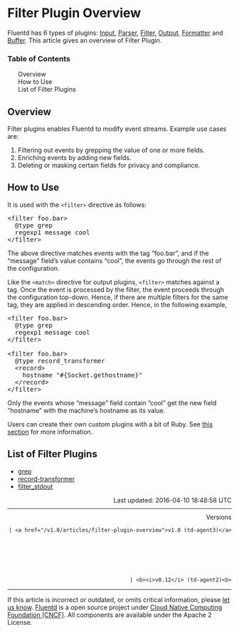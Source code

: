 <hgroup>
<h1>Filter Plugin Overview</h1>
</hgroup>
<p>Fluentd has 6 types of plugins: <a href="input-plugin-overview">Input</a>, <a href="parser-plugin-overview">Parser</a>, <a href="filter-plugin-overview">Filter</a>, <a href="output-plugin-overview">Output</a>, <a href="formatter-plugin-overview">Formatter</a> and <a href="buffer-plugin-overview">Buffer</a>. This article gives an overview of Filter Plugin.</p>
<a name="overview"></a>
<section id="table-of-contents"><h3>Table of Contents</h3>
<ul id="toc">
<li class="toc-item"><a href="#overview">Overview</a></li>
<li class="toc-item"><a href="#how-to-use">How to Use</a></li>
<li class="toc-item"><a href="#list-of-filter-plugins">List of Filter Plugins</a></li>
</ul>
</section>
<h2>Overview</h2>
<p>Filter plugins enables Fluentd to modify event streams. Example use cases are:</p>
<ol>
<li>Filtering out events by grepping the value of one or more fields.</li>
<li>Enriching events by adding new fields.</li>
<li>Deleting or masking certain fields for privacy and compliance.</li>
</ol>
<a name="how-to-use"></a><h2>How to Use</h2>
<p>It is used with the <code>&lt;filter&gt;</code> directive as follows:</p>
<pre class="CodeRay"><span class="string">&lt;filter foo.bar&gt;
</span><span class="string">  @type grep
</span><span class="string">  regexp1 message cool
</span><span class="string">&lt;/filter&gt;
</span></pre>
<p>The above directive matches events with the tag “foo.bar”, and if the “message” field’s value contains “cool”, the events go through the rest of the configuration.</p>
<p>Like the <code>&lt;match&gt;</code> directive for output plugins, <code>&lt;filter&gt;</code> matches against a tag. Once the event is processed by the filter, the event proceeds through the configuration top-down. Hence, if there are multiple filters for the same tag, they are applied in descending order. Hence, in the following example,</p>
<pre class="CodeRay"><span class="string">&lt;filter foo.bar&gt;
</span><span class="string">  @type grep
</span><span class="string">  regexp1 message cool
</span><span class="string">&lt;/filter&gt;
</span><span class="string">
</span><span class="string">&lt;filter foo.bar&gt;
</span><span class="string">  @type record_transformer
</span><span class="string">  &lt;record&gt;
</span><span class="string">    hostname "#{Socket.gethostname}"
</span><span class="string">  &lt;/record&gt;
</span><span class="string">&lt;/filter&gt;
</span></pre>
<p>Only the events whose “message” field contain “cool” get the new field “hostname” with the machine’s hostname as its value.</p>
<p>Users can create their own custom plugins with a bit of Ruby. See <a href="plugin-development#filter-plugins">this section</a> for more information.</p>
<a name="list-of-filter-plugins"></a><h2>List of Filter Plugins</h2>
<ul>
<li><a href="filter_grep">grep</a></li>
<li><a href="filter_record_transformer">record-transformer</a></li>
<li><a href="filter_stdout">filter_stdout</a></li>
</ul>
<div style="text-align:right">
  Last updated: 2016-04-10 18:48:58 UTC
  </div>
<hr size="1" style="margin-top: 10px; margin-bottom: 10px; color: rgba(0, 0, 0, .15);"/>
<div style="text-align:right">
Versions 
  
    
    | <a href="/v1.0/articles/filter-plugin-overview">v1.0 (td-agent3)</a>
    
  

  

  
    
    | <b><i>v0.12</i> (td-agent2)<b>
</b></b>
</div>
<hr size="1" style="margin-top: 10px; margin-bottom: 10px; color: rgba(0, 0, 0, .15);"/>
<p>
    If this article is incorrect or outdated, or omits critical information, please <a href="https://github.com/fluent/fluentd-docs/issues?state=open">let us know</a>. <a href="http://www.fluentd.org/">Fluentd</a> is a  open source project under <a href="https://cncf.io/">Cloud Native Computing Foundation (CNCF)</a>. All components are available under the Apache 2 License.
  </p>
